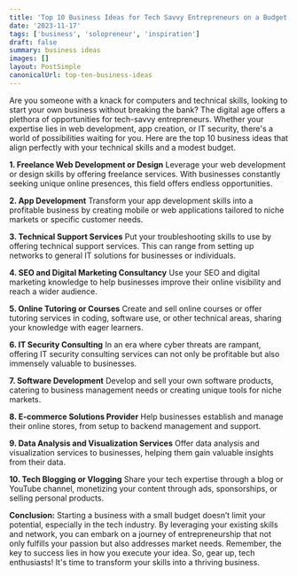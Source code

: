 ```yaml
---
title: 'Top 10 Business Ideas for Tech Savvy Entrepreneurs on a Budget'
date: '2023-11-17'
tags: ['business', 'solopreneur', 'inspiration']
draft: false
summary: business ideas
images: []
layout: PostSimple
canonicalUrl: top-ten-business-ideas
---
```


Are you someone with a knack for computers and technical skills, looking to start your own business without breaking the bank? The digital age offers a plethora of opportunities for tech-savvy entrepreneurs. Whether your expertise lies in web development, app creation, or IT security, there's a world of possibilities waiting for you. Here are the top 10 business ideas that align perfectly with your technical skills and a modest budget.

**1. Freelance Web Development or Design**
Leverage your web development or design skills by offering freelance services. With businesses constantly seeking unique online presences, this field offers endless opportunities.

**2. App Development**
Transform your app development skills into a profitable business by creating mobile or web applications tailored to niche markets or specific customer needs.

**3. Technical Support Services**
Put your troubleshooting skills to use by offering technical support services. This can range from setting up networks to general IT solutions for businesses or individuals.

**4. SEO and Digital Marketing Consultancy**
Use your SEO and digital marketing knowledge to help businesses improve their online visibility and reach a wider audience.

**5. Online Tutoring or Courses**
Create and sell online courses or offer tutoring services in coding, software use, or other technical areas, sharing your knowledge with eager learners.

**6. IT Security Consulting**
In an era where cyber threats are rampant, offering IT security consulting services can not only be profitable but also immensely valuable to businesses.

**7. Software Development**
Develop and sell your own software products, catering to business management needs or creating unique tools for niche markets.

**8. E-commerce Solutions Provider**
Help businesses establish and manage their online stores, from setup to backend management and support.

**9. Data Analysis and Visualization Services**
Offer data analysis and visualization services to businesses, helping them gain valuable insights from their data.

**10. Tech Blogging or Vlogging**
Share your tech expertise through a blog or YouTube channel, monetizing your content through ads, sponsorships, or selling personal products.

**Conclusion:**
Starting a business with a small budget doesn’t limit your potential, especially in the tech industry. By leveraging your existing skills and network, you can embark on a journey of entrepreneurship that not only fulfills your passion but also addresses market needs. Remember, the key to success lies in how you execute your idea. So, gear up, tech enthusiasts! It's time to transform your skills into a thriving business.
